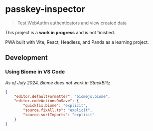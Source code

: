 # passkey-inspector

> Test WebAuthn authenticators and view created data

This project is a **work in progress** and is not finished.

PWA built with Vite, React, Headless, and Panda as a learning project.

## Development

### Using Biome in VS Code

*As of July 2024, Biome does not work in StackBlitz.*

```json
{
	"editor.defaultFormatter": "biomejs.biome",
	"editor.codeActionsOnSave": {
		"quickfix.biome": "explicit",
		"source.fixAll.ts": "explicit",
		"source.sortImports": "explicit"
	}
}
```
